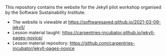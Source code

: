 
This repository contains the website for the Jekyll pilot workshop organised by the Software Sustainability Institute. 

- The website is viewable at https://softwaresaved.github.io/2021-03-09-jekyll/
- Lesson material taught: https://carpentries-incubator.github.io/jekyll-pages-novice/
- Lesson material repository: https://github.com/carpentries-incubator/jekyll-pages-novice
